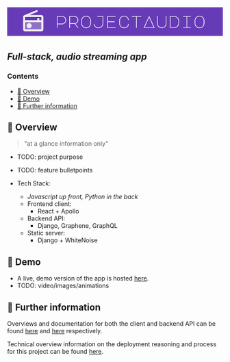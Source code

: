# ![projectAudio](other/project-header.jpg) <!-- omit in toc -->

## _Full-stack, audio streaming app_ <!-- omit in toc -->

### Contents <!-- omit in toc -->

- [🔎 Overview](#-overview)
- [🎵 Demo](#-demo)
- [🚀 Further information](#-further-information)

## 🔎 Overview

> "at a glance information only"

- TODO: project purpose
- TODO: feature bulletpoints

- Tech Stack:
  - _Javascript up front, Python in the back_
  - Frontend client:
    - React + Apollo
  - Backend API:
    - Django, Graphene, GraphQL
  - Static server:
    - Django + WhiteNoise

## 🎵 Demo

- A live, demo version of the app is hosted [here](https://projectaudio.herokuapp.com).
- TODO: video/images/animations

## 🚀 Further information

Overviews and documentation for both the client and backend API can be found
[here](client/README.md) and [here](backend/README.md) respectively.

Technical overview information on the deployment reasoning and process for this
project can be found [here](/DEPLOYMENT.md).
